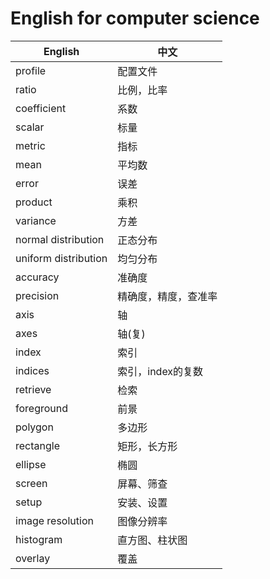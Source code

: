 # English for computer science

| English                       | 中文                  |
| ----------------------------- | --------------------- |
| profile                       | 配置文件              |
| ratio                         | 比例，比率            |
| coefficient                   | 系数                  |
| scalar                        | 标量                  |
| metric                        | 指标                  |
| mean                          | 平均数                |
| error                         | 误差                  |
| product                       | 乘积                  |
| variance                      | 方差                  |
| normal distribution           | 正态分布              |
| uniform distribution          | 均匀分布              |
| accuracy                      | 准确度                |
| precision                     | 精确度，精度，查准率   |
| axis                          | 轴                    |
| axes                          | 轴(复)                |
| index                         | 索引                  |
| indices                       | 索引，index的复数      |
| retrieve                      | 检索                  |
| foreground                    | 前景                  |
| polygon                       | 多边形                |
| rectangle                     | 矩形，长方形           |
| ellipse                       | 椭圆                  |
| screen                        | 屏幕、筛查             |
| setup                         | 安装、设置             |
| image resolution              | 图像分辨率             |
| histogram                     | 直方图、柱状图         |
| overlay                       | 覆盖                   |
